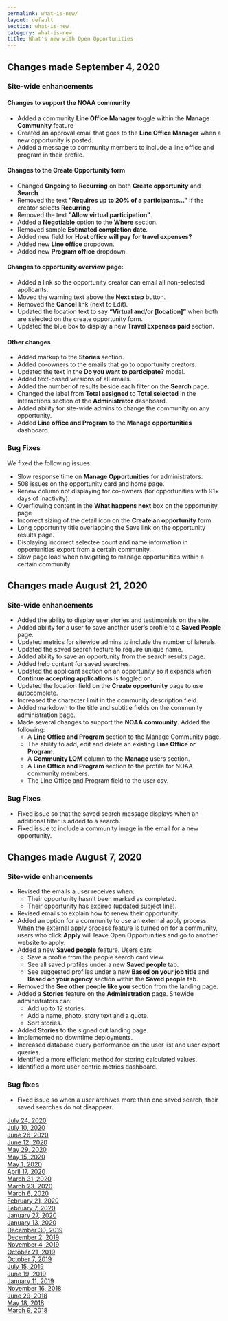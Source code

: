 ```yaml
---
permalink: what-is-new/
layout: default
section: what-is-new
category: what-is-new
title: What's new with Open Opportunities
---
```


## Changes made September 4, 2020
### Site-wide enhancements
#### Changes to support the NOAA community

* Added a community **Line Office Manager** toggle within the **Manage Community** feature
* Created an approval email that goes to the **Line Office Manager** when a new opportunity is posted.
* Added a message to community members to include a line office and program in their profile.

#### Changes to the Create Opportunity form

* Changed **Ongoing** to **Recurring** on both **Create opportunity** and **Search**.
* Removed the text **"Requires up to 20% of a participants…"** if the creator selects **Recurring**.
* Removed the text **"Allow virtual participation"**.
* Added a **Negotiable** option to the **Where** section.
* Removed sample **Estimated completion date**.
* Added new field for **Host office will pay for travel expenses?**
* Added new **Line office** dropdown.
* Added new **Program office** dropdown.

#### Changes to opportunity overview page:

* Added a link so the opportunity creator can email all non-selected applicants.
* Moved the warning text above the **Next step** button.
* Removed the **Cancel** link (next to Edit).
* Updated the location text to say **“Virtual and/or [location]”** when both are selected on the create opportunity form.
* Updated the blue box to display a new **Travel Expenses paid** section.

#### Other changes

* Added markup to the **Stories** section.
* Added co-owners to the emails that go to opportunity creators.
* Updated the text in the **Do you want to participate?** modal.
* Added text-based versions of all emails.
* Added the number of results beside each filter on the **Search** page.
* Changed the label from **Total assigned** to **Total selected** in the interactions section of the **Administrator** dashboard.
* Added ability for site-wide admins to change the community on any opportunity.
* Added **Line office and Program** to the **Manage opportunities** dashboard.

### Bug Fixes
We fixed the following issues:
* Slow response time on **Manage Opportunities** for administrators.
* 508 issues on the opportunity card and home page.
* Renew column not displaying for co-owners (for opportunities with 91+ days of inactivity).
* Overflowing content in the **What happens next** box on the opportunity page 
* Incorrect sizing of the detail icon on the **Create an opportunity** form.
* Long opportunity title overlapping the Save link on the opportunity results page.
* Displaying incorrect selectee count and name information in opportunities export from a certain community.
* Slow page load when navigating to manage opportunities within a certain community.

## Changes made August 21, 2020
### Site-wide enhancements

* Added the ability to display user stories and testimonials on the site. 
* Added ability for a user to save another user’s profile to a **Saved People** page.
* Updated metrics for sitewide admins to include the number of laterals.
* Updated the saved search feature to require unique name.
* Added ability to save an opportunity from the search results page.
* Added help content for saved searches.
* Updated the applicant section on an opportunity so it expands when **Continue accepting applications** is toggled on.
* Updated the location field on the **Create opportunity** page to use autocomplete.
* Increased the character limit in the community description field.
* Added markdown to the title and subtitle fields on the community administration page. 
* Made several changes to support the **NOAA community**.  Added the following:
  * A **Line Office and Program** section to the Manage Community page.
  * The ability to add, edit and delete an existing **Line Office or Program**.
  * A **Community LOM** column to the **Manage** users section.
  * A **Line Office and Program** section to the profile for NOAA community members.
  * The Line Office and Program field to the user csv.
  
### Bug Fixes

* Fixed issue so that the saved search message displays when an additional filter is added to a search.
* Fixed issue  to include a community image in the email for a new opportunity.

## Changes made August 7, 2020
### Site-wide enhancements

* Revised the emails a user receives when:
  * Their opportunity hasn’t been marked as completed. 
  * Their opportunity has expired (updated subject line).
* Revised emails to explain how to renew their opportunity.
* Added an option for a community to use an external apply process. When the external apply process feature is turned on for a community, users who click **Apply** will leave Open Opportunities and go to another website to apply.
* Added a new **Saved people** feature. Users can:
  * Save a profile from the people search card view.
  * See all saved profiles under a new **Saved people** tab.
  * See suggested profiles under a new **Based on your job title** and **Based on your agency** section within the **Saved people** tab.
* Removed the **See other people like you** section from the landing page.
* Added a **Stories** feature on the **Administration** page. Sitewide administrators can:
  * Add up to 12 stories.
  * Add a name, photo, story text and a quote.
  * Sort stories.
* Added **Stories** to the signed out landing page.
* Implemented no downtime deployments.
* Increased database query performance on the user list and user export queries.
* Identified a more efficient method for storing calculated values.
* Identified a more user centric metrics dashboard.

### Bug fixes

* Fixed issue so when a user archives more than one saved search, their saved searches do not disappear.


[July 24, 2020](jul-24-2020)  
[July 10, 2020](jul-10-2020)  
[June 26, 2020](jun-26-2020)  
[June 12, 2020](jun-12-2020)  
[May 29, 2020](may-29-2020)  
[May 15, 2020](may-15-2020)  
[May 1, 2020](may-01-2020)  
[April 17, 2020](apr-17-2020)  
[March 31, 2020](mar-31-2020)  
[March 23, 2020](mar-23-2020)  
[March 6, 2020](mar-06-2020)  
[February 21, 2020](feb-21-2020)  
[February 7, 2020](feb-07-2020/)  
[January 27, 2020](jan-27-2020/)  
[January 13, 2020](jan-13-2020/)  
[December 30, 2019](dec-30-2019/)  
[December 2, 2019](dec-02-2019/)  
[November 4, 2019](nov-04-2019/)  
[October 21, 2019](oct-21-2019/)  
[October 7, 2019](oct-07-2019/)  
[July 15, 2019](jul-15-2019/)  
[June 19, 2019](june-19-2019/)  
[January 11, 2019](jan-11-2019/)  
[November 16, 2018](nov-16-2018/)  
[June 29, 2018](june-29-2018/)  
[May 18, 2018](may-18-2018/)  
[March 9, 2018](mar-09-2018/)  
